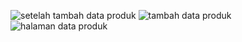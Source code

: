 ![setelah tambah data produk](https://user-images.githubusercontent.com/48832670/123075280-4d9d0c00-d442-11eb-980e-af7a7b12f2bb.JPG)
![tambah data produk](https://user-images.githubusercontent.com/48832670/123075291-4f66cf80-d442-11eb-80fa-f622ee342782.JPG)
![halaman data produk](https://user-images.githubusercontent.com/48832670/123075297-5097fc80-d442-11eb-9958-c8a9a22e6310.JPG)
